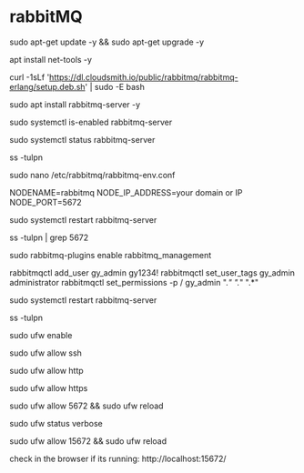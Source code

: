 # rabbitMQ

sudo apt-get update -y && sudo apt-get upgrade -y

apt install net-tools -y

curl -1sLf 'https://dl.cloudsmith.io/public/rabbitmq/rabbitmq-erlang/setup.deb.sh' | sudo -E bash

sudo apt install rabbitmq-server -y

sudo systemctl is-enabled rabbitmq-server

sudo systemctl status rabbitmq-server

ss -tulpn

sudo nano /etc/rabbitmq/rabbitmq-env.conf

NODENAME=rabbitmq
NODE_IP_ADDRESS=your domain or IP
NODE_PORT=5672

sudo systemctl restart rabbitmq-server

ss -tulpn | grep 5672

sudo rabbitmq-plugins enable rabbitmq_management

rabbitmqctl add_user gy_admin gy1234!
rabbitmqctl set_user_tags gy_admin administrator
rabbitmqctl set_permissions -p / gy_admin ".*" ".*" ".*"

sudo systemctl restart rabbitmq-server

ss -tulpn

sudo ufw enable

sudo ufw allow ssh

sudo ufw allow http

sudo ufw allow https

sudo ufw allow 5672 && sudo ufw reload

sudo ufw status verbose

sudo ufw allow 15672 && sudo ufw reload

check in the browser if its running: 
http://localhost:15672/
